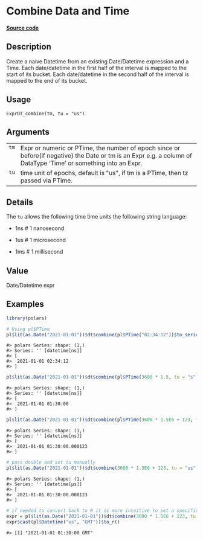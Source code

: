 

# Combine Data and Time

[**Source code**](https://github.com/pola-rs/r-polars/tree/mkdocs-matrial-search-preview/R/expr__datetime.R#L126)

## Description

Create a naive Datetime from an existing Date/Datetime expression and a
Time. Each date/datetime in the first half of the interval is mapped to
the start of its bucket. Each date/datetime in the second half of the
interval is mapped to the end of its bucket.

## Usage

<pre><code class='language-R'>ExprDT_combine(tm, tu = "us")
</code></pre>

## Arguments

<table>
<tr>
<td style="white-space: nowrap; font-family: monospace; vertical-align: top">
<code id="ExprDT_combine_:_tm">tm</code>
</td>
<td>
Expr or numeric or PTime, the number of epoch since or before(if
negative) the Date or tm is an Expr e.g. a column of DataType ‘Time’ or
something into an Expr.
</td>
</tr>
<tr>
<td style="white-space: nowrap; font-family: monospace; vertical-align: top">
<code id="ExprDT_combine_:_tu">tu</code>
</td>
<td>
time unit of epochs, default is "us", if tm is a PTime, then tz passed
via PTime.
</td>
</tr>
</table>

## Details

The <code>tu</code> allows the following time time units the following
string language:

<ul>
<li>

1ns \# 1 nanosecond

</li>
<li>

1us \# 1 microsecond

</li>
<li>

1ms \# 1 millisecond

</li>
</ul>

## Value

Date/Datetime expr

## Examples

``` r
library(polars)

# Using pl$PTime
pl$lit(as.Date("2021-01-01"))$dt$combine(pl$PTime("02:34:12"))$to_series()
```

    #> polars Series: shape: (1,)
    #> Series: '' [datetime[ns]]
    #> [
    #>  2021-01-01 02:34:12
    #> ]

``` r
pl$lit(as.Date("2021-01-01"))$dt$combine(pl$PTime(3600 * 1.5, tu = "s"))$to_series()
```

    #> polars Series: shape: (1,)
    #> Series: '' [datetime[ns]]
    #> [
    #>  2021-01-01 01:30:00
    #> ]

``` r
pl$lit(as.Date("2021-01-01"))$dt$combine(pl$PTime(3600 * 1.5E6 + 123, tu = "us"))$to_series()
```

    #> polars Series: shape: (1,)
    #> Series: '' [datetime[ns]]
    #> [
    #>  2021-01-01 01:30:00.000123
    #> ]

``` r
# pass double and set tu manually
pl$lit(as.Date("2021-01-01"))$dt$combine(3600 * 1.5E6 + 123, tu = "us")$to_series()
```

    #> polars Series: shape: (1,)
    #> Series: '' [datetime[μs]]
    #> [
    #>  2021-01-01 01:30:00.000123
    #> ]

``` r
# if needed to convert back to R it is more intuitive to set a specific time zone
expr = pl$lit(as.Date("2021-01-01"))$dt$combine(3600 * 1.5E6 + 123, tu = "us")
expr$cast(pl$Datetime("us", "GMT"))$to_r()
```

    #> [1] "2021-01-01 01:30:00 GMT"
